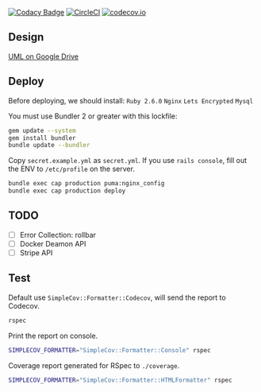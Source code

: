 [![Codacy Badge](https://api.codacy.com/project/badge/Grade/43de7e8c15ca45d798a79cd9afdb1ff8)](https://app.codacy.com/app/icbd/secretube.com?utm_source=github.com&utm_medium=referral&utm_content=icbd/secretube.com&utm_campaign=Badge_Grade_Settings)
[![CircleCI](https://circleci.com/gh/icbd/secretube.com/tree/master.svg?style=svg)](https://circleci.com/gh/icbd/secretube.com/tree/master)
[![codecov.io](https://codecov.io/github/icbd/secretube.com/coverage.svg?branch=master)](https://codecov.io/github/icbd/secretube.com?branch=master)


## Design

[UML on Google Drive](https://drive.google.com/file/d/1esxKHFGeerLqybnpufnl4eF4g0mYUQTI/view?usp=sharing)


## Deploy

Before deploying, we should install: 
`Ruby 2.6.0` `Nginx` `Lets Encrypted` `Mysql`


You must use Bundler 2 or greater with this lockfile:

```bash
gem update --system
gem install bundler
bundle update --bundler
```


Copy `secret.example.yml` as `secret.yml`. If you use `rails console`, fill out the ENV to `/etc/profile` on the server.

```bash
bundle exec cap production puma:nginx_config
bundle exec cap production deploy
```


## TODO

-  [ ] Error Collection: rollbar
-  [ ] Docker Deamon API
-  [ ] Stripe API

## Test

Default use `SimpleCov::Formatter::Codecov`, will send the report to Codecov.

```bash
rspec
```

Print the report on console.

```bash
SIMPLECOV_FORMATTER="SimpleCov::Formatter::Console" rspec
```

Coverage report generated for RSpec to `./coverage`.

```bash
SIMPLECOV_FORMATTER="SimpleCov::Formatter::HTMLFormatter" rspec
```
